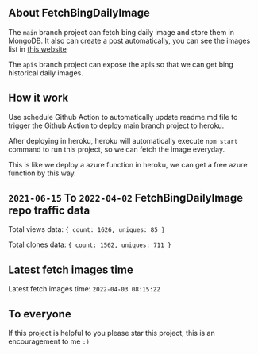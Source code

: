 ## About FetchBingDailyImage

The `main` branch project can fetch bing daily image and store them in MongoDB.
It also can create a post automatically, you can see the images list in [this website](https://oursalbum.netlify.app)

The `apis` branch project can expose the apis so that we can get bing historical daily images.

## How it work

Use schedule Github Action to automatically update readme.md file to trigger the Github Action to deploy main branch project to heroku.

After deploying in heroku, heroku will automatically execute `npm start` command to run this project, so we can fetch the image everyday.

This is like we deploy a azure function in heroku, we can get a free azure function by this way.

## `2021-06-15` To `2022-04-02` FetchBingDailyImage repo traffic data

Total views data: `{ count: 1626, uniques: 85 }`

Total clones data: `{ count: 1562, uniques: 711 }`

## Latest fetch images time

Latest fetch images time: `2022-04-03 08:15:22`

## To everyone

If this project is helpful to you please star this project, this is an encouragement to me `:)`



